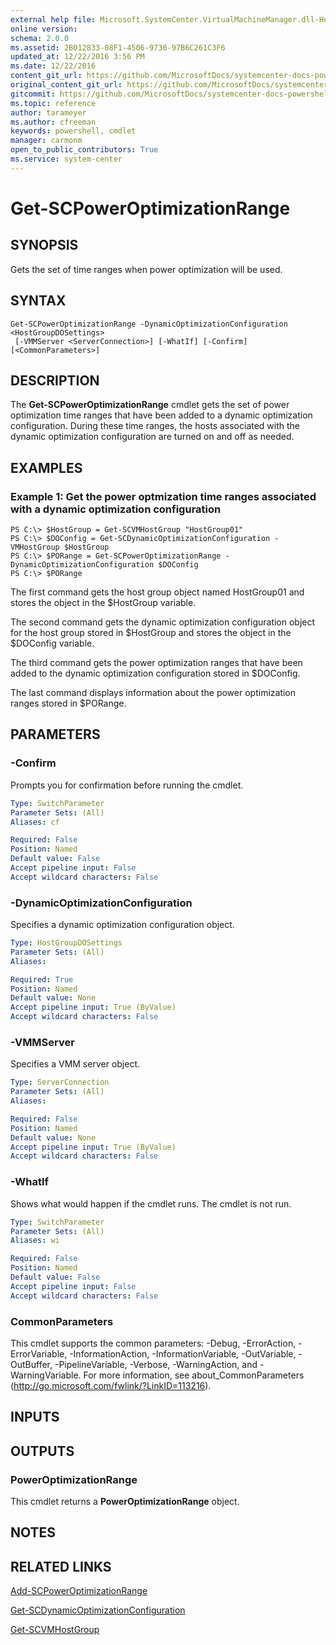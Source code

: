 ```yaml
---
external help file: Microsoft.SystemCenter.VirtualMachineManager.dll-Help.xml
online version: 
schema: 2.0.0
ms.assetid: 2B012833-08F1-4506-9730-97B6C261C3F6
updated_at: 12/22/2016 3:56 PM
ms.date: 12/22/2016
content_git_url: https://github.com/MicrosoftDocs/systemcenter-docs-powershell/blob/master/systemcenter-cmdlets/SystemCenter2016/VirtualMachineManager/vlatest/Get-SCPowerOptimizationRange.md
original_content_git_url: https://github.com/MicrosoftDocs/systemcenter-docs-powershell/blob/master/systemcenter-cmdlets/SystemCenter2016/VirtualMachineManager/vlatest/Get-SCPowerOptimizationRange.md
gitcommit: https://github.com/MicrosoftDocs/systemcenter-docs-powershell/blob/96e5647587661652225fbdd2c797cd4d59d542bc/systemcenter-cmdlets/SystemCenter2016/VirtualMachineManager/vlatest/Get-SCPowerOptimizationRange.md
ms.topic: reference
author: tarameyer
ms.author: cfreeman
keywords: powershell, cmdlet
manager: carmonm
open_to_public_contributors: True
ms.service: system-center
---
```


# Get-SCPowerOptimizationRange

## SYNOPSIS
Gets the set of time ranges when power optimization will be used.

## SYNTAX

```
Get-SCPowerOptimizationRange -DynamicOptimizationConfiguration <HostGroupDOSettings>
 [-VMMServer <ServerConnection>] [-WhatIf] [-Confirm] [<CommonParameters>]
```

## DESCRIPTION
The **Get-SCPowerOptimizationRange** cmdlet gets the set of power optimization time ranges that have been added to a dynamic optimization configuration.
During these time ranges, the hosts associated with the dynamic optimization configuration are turned on and off as needed.

## EXAMPLES

### Example 1: Get the power optmization time ranges associated with a dynamic optimization configuration
```
PS C:\> $HostGroup = Get-SCVMHostGroup "HostGroup01"
PS C:\> $DOConfig = Get-SCDynamicOptimizationConfiguration -VMHostGroup $HostGroup 
PS C:\> $PORange = Get-SCPowerOptimizationRange -DynamicOptimizationConfiguration $DOConfig
PS C:\> $PORange
```

The first command gets the host group object named HostGroup01 and stores the object in the $HostGroup variable.

The second command gets the dynamic optimization configuration object for the host group stored in $HostGroup and stores the object in the $DOConfig variable.

The third command gets the power optimization ranges that have been added to the dynamic optimization configuration stored in $DOConfig.

The last command displays information about the power optimization ranges stored in $PORange.

## PARAMETERS

### -Confirm
Prompts you for confirmation before running the cmdlet.

```yaml
Type: SwitchParameter
Parameter Sets: (All)
Aliases: cf

Required: False
Position: Named
Default value: False
Accept pipeline input: False
Accept wildcard characters: False
```

### -DynamicOptimizationConfiguration
Specifies a dynamic optimization configuration object.

```yaml
Type: HostGroupDOSettings
Parameter Sets: (All)
Aliases: 

Required: True
Position: Named
Default value: None
Accept pipeline input: True (ByValue)
Accept wildcard characters: False
```

### -VMMServer
Specifies a VMM server object.

```yaml
Type: ServerConnection
Parameter Sets: (All)
Aliases: 

Required: False
Position: Named
Default value: None
Accept pipeline input: True (ByValue)
Accept wildcard characters: False
```

### -WhatIf
Shows what would happen if the cmdlet runs.
The cmdlet is not run.

```yaml
Type: SwitchParameter
Parameter Sets: (All)
Aliases: wi

Required: False
Position: Named
Default value: False
Accept pipeline input: False
Accept wildcard characters: False
```

### CommonParameters
This cmdlet supports the common parameters: -Debug, -ErrorAction, -ErrorVariable, -InformationAction, -InformationVariable, -OutVariable, -OutBuffer, -PipelineVariable, -Verbose, -WarningAction, and -WarningVariable. For more information, see about_CommonParameters (http://go.microsoft.com/fwlink/?LinkID=113216).

## INPUTS

## OUTPUTS

### PowerOptimizationRange
This cmdlet returns a **PowerOptimizationRange** object.

## NOTES

## RELATED LINKS

[Add-SCPowerOptimizationRange](xref:SystemCenter2016/VirtualMachineManager/vlatest/Add-SCPowerOptimizationRange.md)

[Get-SCDynamicOptimizationConfiguration](xref:SystemCenter2016/VirtualMachineManager/vlatest/Get-SCDynamicOptimizationConfiguration.md)

[Get-SCVMHostGroup](xref:SystemCenter2016/VirtualMachineManager/vlatest/Get-SCVMHostGroup.md)

